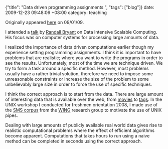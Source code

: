 {"title": "Data driven programming assignments  ", "tags": ["blog"]}
date: 2009-12-23 09:48:06 +08:00
category: teaching

Originally appeared
[here](http://nusschoolofcomputing.blogspot.com/2009/01/data-driven-programming-assigments.html)
on 09/01/09.<p>I attended a
[talk](https://mysoc.nus.edu.sg/%C2%A0cmsem/seminar_files/9655.txt) by [Randall Bryant](http://www.cs.cmu.edu/%C2%A0bryant/) on Data Intensive Scalable
Computing. His focus was on computer systems for processing large amounts of
data.

I realized the importance of data driven computations earlier though my
experience setting programming assignments. I think it is important to have
problems that are realistic; where you want to write the programs in order to
see the results. Unfortunately, most of the time we are technique driven. We
try to form a task around a specific method. However, most problems usually
have a rather trivial solution, therefore we need to impose some unreasonable
constraints or increase the size of the problem to some unbelievably large size
in order to force the use of specific techniques.

I think the correct approach is to start from the data. There are large amount
of interesting data that is available over the web, from
[movies](http://www.imdb.com/interfaces) to
[tags](http://www.tagora-project.eu/data/). In the UNIX workshop I conducted
for freshmen orientation 2008, I made use of the [SMS corpus](http://www.comp.nus.edu.sg/%C2%A0rpnlpir/downloads/corpora/smsCorpus/)
from the [WING](http://wing.comp.nus.edu.sg/portal/) research group to
motivate the use of UNIX pipes.

Dealing with large amounts of publicly available real world data gives rise to
realistic computational problems where the effect of efficient algorithms
become apparent. Computations that takes hours to run using a naive method can
be completed in seconds using the correct approach. </p>
